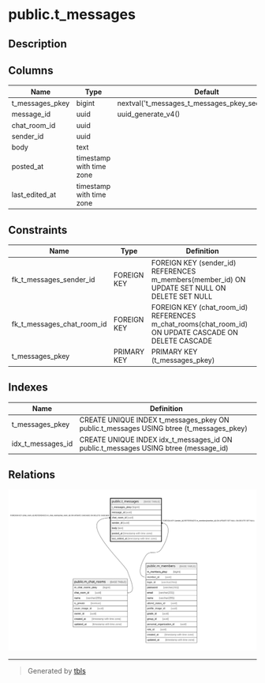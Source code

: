 # public.t_messages

## Description

## Columns

| Name | Type | Default | Nullable | Children | Parents | Comment |
| ---- | ---- | ------- | -------- | -------- | ------- | ------- |
| t_messages_pkey | bigint | nextval('t_messages_t_messages_pkey_seq'::regclass) | false |  |  |  |
| message_id | uuid | uuid_generate_v4() | false |  |  |  |
| chat_room_id | uuid |  | false |  | [public.m_chat_rooms](public.m_chat_rooms.md) |  |
| sender_id | uuid |  | true |  | [public.m_members](public.m_members.md) |  |
| body | text |  | false |  |  |  |
| posted_at | timestamp with time zone |  | false |  |  |  |
| last_edited_at | timestamp with time zone |  | false |  |  |  |

## Constraints

| Name | Type | Definition |
| ---- | ---- | ---------- |
| fk_t_messages_sender_id | FOREIGN KEY | FOREIGN KEY (sender_id) REFERENCES m_members(member_id) ON UPDATE SET NULL ON DELETE SET NULL |
| fk_t_messages_chat_room_id | FOREIGN KEY | FOREIGN KEY (chat_room_id) REFERENCES m_chat_rooms(chat_room_id) ON UPDATE CASCADE ON DELETE CASCADE |
| t_messages_pkey | PRIMARY KEY | PRIMARY KEY (t_messages_pkey) |

## Indexes

| Name | Definition |
| ---- | ---------- |
| t_messages_pkey | CREATE UNIQUE INDEX t_messages_pkey ON public.t_messages USING btree (t_messages_pkey) |
| idx_t_messages_id | CREATE UNIQUE INDEX idx_t_messages_id ON public.t_messages USING btree (message_id) |

## Relations

![er](public.t_messages.svg)

---

> Generated by [tbls](https://github.com/k1LoW/tbls)
